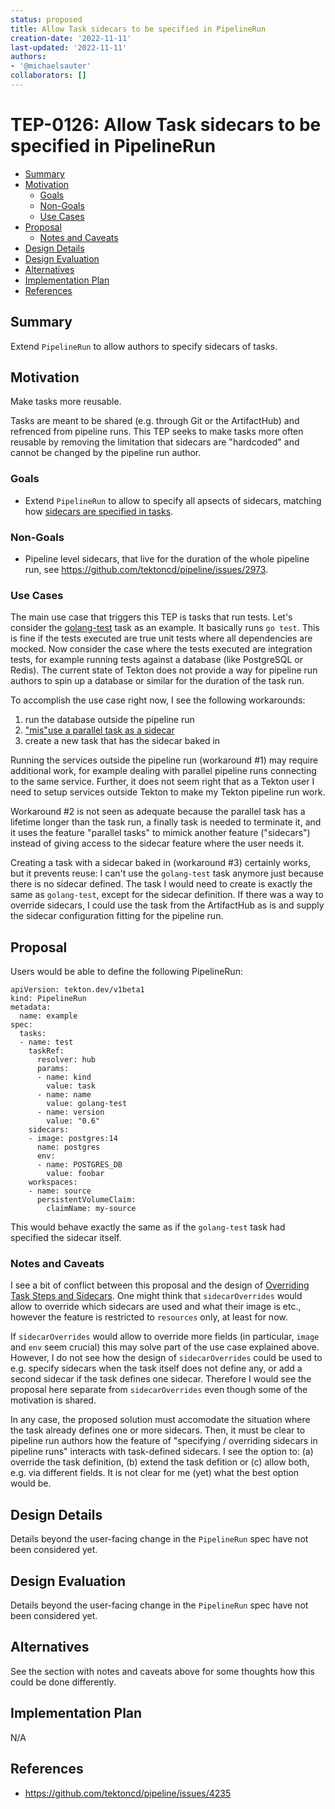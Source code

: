 ```yaml
---
status: proposed
title: Allow Task sidecars to be specified in PipelineRun
creation-date: '2022-11-11'
last-updated: '2022-11-11'
authors:
- '@michaelsauter'
collaborators: []
---
```


# TEP-0126: Allow Task sidecars to be specified in PipelineRun

<!-- toc -->
- [Summary](#summary)
- [Motivation](#motivation)
  - [Goals](#goals)
  - [Non-Goals](#non-goals)
  - [Use Cases](#use-cases)
- [Proposal](#proposal)
  - [Notes and Caveats](#notes-and-caveats)
- [Design Details](#design-details)
- [Design Evaluation](#design-evaluation)
- [Alternatives](#alternatives)
- [Implementation Plan](#implementation-plan)
- [References](#references)
<!-- /toc -->

## Summary

Extend `PipelineRun` to allow authors to specify sidecars of tasks.

## Motivation

Make tasks more reusable.

Tasks are meant to be shared (e.g. through Git or the ArtifactHub) and refrenced from pipeline runs. This TEP seeks to make tasks more often reusable by removing the limitation that sidecars are "hardcoded" and cannot be changed by the pipeline run author.

### Goals

* Extend `PipelineRun` to allow to specify all apsects of sidecars, matching how [sidecars are specified in tasks](https://tekton.dev/docs/pipelines/tasks/#specifying-sidecars).

### Non-Goals

* Pipeline level sidecars, that live for the duration of the whole pipeline run, see https://github.com/tektoncd/pipeline/issues/2973.

### Use Cases

The main use case that triggers this TEP is tasks that run tests. Let's consider the [golang-test](https://artifacthub.io/packages/tekton-task/tekton-catalog-tasks/golang-test) task as an example. It basically runs `go test`. This is fine if the tests executed are true unit tests where all dependencies are mocked. Now consider the case where the tests executed are integration tests, for example running tests against a database (like PostgreSQL or Redis). The current state of Tekton does not provide a way for pipeline run authors to spin up a database or similar for the duration of the task run.

To accomplish the use case right now, I see the following workarounds:

1. run the database outside the pipeline run
2. ["mis"use a parallel task as a sidecar](https://github.com/tektoncd/pipeline/issues/4235#issuecomment-963204054)
3. create a new task that has the sidecar baked in

Running the services outside the pipeline run (workaround #1) may require additional work, for example dealing with parallel pipeline runs connecting to the same service. Further, it does not seem right that as a Tekton user I need to setup services outside Tekton to make my Tekton pipeline run work.

Workaround #2 is not seen as adequate because the parallel task has a lifetime longer than the task run, a finally task is needed to terminate it, and it uses the feature "parallel tasks" to mimick another feature ("sidecars") instead of giving access to the sidecar feature where the user needs it.

Creating a task with a sidecar baked in (workaround #3) certainly works, but it prevents reuse: I can't use the `golang-test` task anymore just because there is no sidecar defined. The task I would need to create is exactly the same as `golang-test`, except for the sidecar definition. If there was a way to override sidecars, I could use the task from the ArtifactHub as is and supply the sidecar configuration fitting for the pipeline run.

## Proposal

Users would be able to define the following PipelineRun:

```
apiVersion: tekton.dev/v1beta1
kind: PipelineRun
metadata:
  name: example 
spec:
  tasks:
  - name: test
    taskRef:
      resolver: hub
      params:
      - name: kind
        value: task
      - name: name
        value: golang-test
      - name: version
        value: "0.6"
    sidecars:
    - image: postgres:14
      name: postgres
      env:
      - name: POSTGRES_DB
        value: foobar
    workspaces:
    - name: source
      persistentVolumeClaim:
        claimName: my-source
```

This would behave exactly the same as if the `golang-test` task had specified the sidecar itself.

### Notes and Caveats

I see a bit of conflict between this proposal and the design of [Overriding Task Steps and Sidecars](https://tekton.dev/docs/pipelines/taskruns/#overriding-task-steps-and-sidecars). One might think that `sidecarOverrides` would allow to override which sidecars are used and what their image is etc., however the feature is restricted to `resources` only, at least for now.

If `sidecarOverrides` would allow to override more fields (in particular, `image` and `env` seem crucial) this may solve part of the use case explained above. However, I do not see how the design of `sidecarOverrides` could be used to e.g. specify sidecars when the task itself does not define any, or add a second sidecar if the task defines one sidecar. Therefore I would see the proposal here separate from `sidecarOverrides` even though some of the motivation is shared.

In any case, the proposed solution must accomodate the situation where the task already defines one or more sidecars. Then, it must be clear to pipeline run authors how the feature of "specifying / overriding sidecars in pipeline runs" interacts with task-defined sidecars. I see the option to: (a) override the task definition, (b) extend the task defition or (c) allow both, e.g. via different fields. It is not clear for me (yet) what the best option would be.

## Design Details

Details beyond the user-facing change in the `PipelineRun` spec have not been considered yet.

## Design Evaluation

Details beyond the user-facing change in the `PipelineRun` spec have not been considered yet.

## Alternatives

See the section with notes and caveats above for some thoughts how this could be done differently.

## Implementation Plan

N/A

## References

* https://github.com/tektoncd/pipeline/issues/4235
